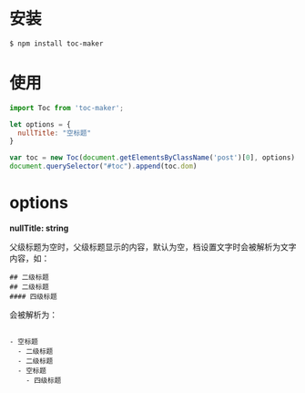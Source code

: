 # 安装

```sh
$ npm install toc-maker
```

# 使用

```js
import Toc from 'toc-maker';

let options = {
  nullTitle: "空标题"
}

var toc = new Toc(document.getElementsByClassName('post')[0], options)
document.querySelector("#toc").append(toc.dom)
```

# options

**nullTitle: string**

父级标题为空时，父级标题显示的内容，默认为空，档设置文字时会被解析为文字内容，如：

```
## 二级标题
## 二级标题
#### 四级标题
```

会被解析为：

```html

```


```
- 空标题
  - 二级标题
  - 二级标题
  - 空标题
    - 四级标题
```

